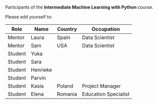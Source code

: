 
Participants of the **Intermediate Machine Learning with Python** course.

Please add yourself to:

Role | Name | Country | Occupation
--- | --- | --- | ---
Mentor | Laura | Spain | Data Scientist
Mentor | Sam | USA | Data Scientist
Student | Yuka |  |  
Student | Sara |  |  
Student | Henrieke |  |  
Student | Parvin |  |  
Student | Kasia | Poland |  Project Manager
Student | Elena | Romania | Education Specialist  
